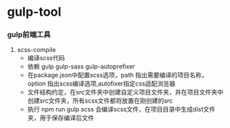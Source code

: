 # gulp-tool
### gulp前端工具

1. scss-compile
    - 编译scss代码
    - 依赖 gulp gulp-sass gulp-autoprefixer
    - 在package.json中配置scss选项，path 指出需要编译的项目名称，option 指出scss编译选项,autofixer指定css适配浏览器
    - 文件结构约定，在src文件夹中创建自定义项目文件夹，并在项目文件夹中创建src文件夹，所有scss文件都将放置在刚创建的src
    - 执行 npm run gulp scss 会编译scss文件，在项目目录中生成dist文件夹，用于保存编译后文件



